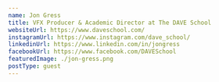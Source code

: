 ```yaml
---
name: Jon Gress
title: VFX Producer & Academic Director at The DAVE School
websiteUrl: https://www.daveschool.com/
instagramUrl: https://www.instagram.com/dave_school/
linkedinUrl: https://www.linkedin.com/in/jongress
facebookUrl: https://www.facebook.com/DAVESchool
featuredImage: ./jon-gress.png
postType: guest
---
```

